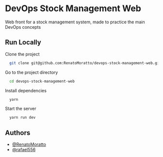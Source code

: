
# DevOps Stock Management Web

Web front for a stock management system, made to practice the main DevOps concepts


## Run Locally

Clone the project

```bash
  git clone git@github.com:RenatoMoratto/devops-stock-management-web.git
```

Go to the project directory

```bash
  cd devops-stock-management-web
```

Install dependencies

```bash
  yarn
```

Start the server

```bash
  yarn run dev
```


## Authors

- [@RenatoMoratto](https://www.github.com/RenatoMoratto)
- [@rafael556](https://github.com/rafael556)

